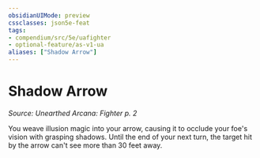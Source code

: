 ```yaml
---
obsidianUIMode: preview
cssclasses: json5e-feat
tags:
- compendium/src/5e/uafighter
- optional-feature/as-v1-ua
aliases: ["Shadow Arrow"]
---
```

# Shadow Arrow
*Source: Unearthed Arcana: Fighter p. 2*  

You weave illusion magic into your arrow, causing it to occlude your foe's vision with grasping shadows. Until the end of your next turn, the target hit by the arrow can't see more than 30 feet away.